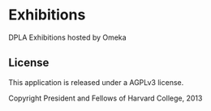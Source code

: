 Exhibitions
===========

DPLA Exhibitions hosted by Omeka

License
--------
This application is released under a AGPLv3 license.

Copyright President and Fellows of Harvard College, 2013

